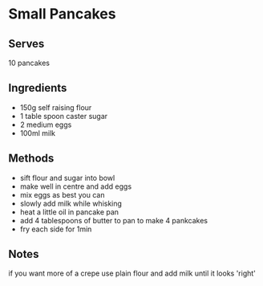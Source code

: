 # Small Pancakes

## Serves
10 pancakes

## Ingredients
 - 150g self raising flour
 - 1 table spoon caster sugar
 - 2 medium eggs
 - 100ml milk

## Methods
 - sift flour and sugar into bowl
 - make well in centre and add eggs
 - mix eggs as best you can
 - slowly add milk while whisking
 - heat a little oil in pancake pan
 - add 4 tablespoons of butter to pan to make 4 pankcakes
 - fry each side for 1min

## Notes
if you want more of a crepe use plain flour and add milk until it looks 'right'
